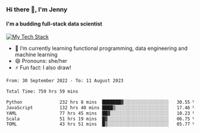 ### Hi there 👋, I'm Jenny
#### I'm a budding full-stack data scientist

<a href="TechStack">
  <img align="center" src="https://github-readme-tech-stack.vercel.app/api/cards?align=center&titleAlign=center&showBorder=false&lineCount=1&theme=rose_pine&hideBg=true&line1=python,python,auto;scala,scala,auto;databricks,databricks,auto;apachespark,spark,auto;" alt="My Tech Stack" />
</a>

- 🌱 I’m currently learning functional programming, data engineering and machine learning 
- 😄 Pronouns: she/her 
- ⚡ Fun fact: I also draw! 

<!--START_SECTION:waka-->

```txt
From: 30 September 2022 - To: 11 August 2023

Total Time: 759 hrs 59 mins

Python              232 hrs 8 mins  ███████▓░░░░░░░░░░░░░░░░░   30.55 %
JavaScript          132 hrs 40 mins ████▒░░░░░░░░░░░░░░░░░░░░   17.46 %
YAML                77 hrs 45 mins  ██▓░░░░░░░░░░░░░░░░░░░░░░   10.23 %
Scala               51 hrs 19 mins  █▓░░░░░░░░░░░░░░░░░░░░░░░   06.75 %
TOML                43 hrs 51 mins  █▒░░░░░░░░░░░░░░░░░░░░░░░   05.77 %
```

<!--END_SECTION:waka-->
